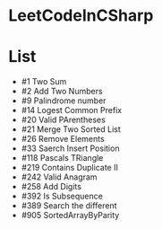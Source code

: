 # LeetCodeInCSharp
# List
+ #1 Two Sum
+ #2 Add Two Numbers
+ #9 Palindrome number
+ #14 Logest Common Prefix
+ #20 Valid PArentheses
+ #21 Merge Two Sorted List
+ #26 Remove Elements
+ #33 Saerch Insert Position
+ #118 Pascals TRiangle
+ #219 Contains Duplicate II
+ #242 Valid Anagram
+ #258 Add Digits
+ #392 Is Subsequence
+ #389 Search the different
+ #905 SortedArrayByParity



